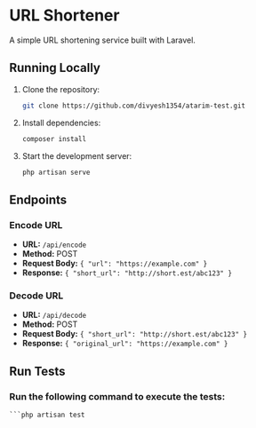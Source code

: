 # URL Shortener

A simple URL shortening service built with Laravel.

## Running Locally
1. Clone the repository:
   ```bash
   git clone https://github.com/divyesh1354/atarim-test.git

2. Install dependencies:
    ```bash
    composer install

2. Start the development server:
    ```bash
    php artisan serve

## Endpoints

### Encode URL
- **URL:** `/api/encode`
- **Method:** POST
- **Request Body:** `{ "url": "https://example.com" }`
- **Response:** `{ "short_url": "http://short.est/abc123" }`

### Decode URL
- **URL:** `/api/decode`
- **Method:** POST
- **Request Body:** `{ "short_url": "http://short.est/abc123" }`
- **Response:** `{ "original_url": "https://example.com" }`


## Run Tests

### Run the following command to execute the tests:
    ```php artisan test


